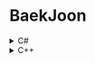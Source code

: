 # BaekJoon 
<details>
<summary>C#</summary>
<div markdown="1">
- [10869 - 사칙연산](https://wny0320-coding.tistory.com/2)
- [2588 - 곱셈](https://wny0320-coding.tistory.com/4)
- [2480 - 주사위 세개](https://wny0320-coding.tistory.com/5)
- [10950 - A + B - 3](https://wny0320-coding.tistory.com/6)
- [15552 - 빠른 A + B](https://wny0320-coding.tistory.com/7)
- [2439 - 별 찍기2](https://wny0320-coding.tistory.com/8)
- [1110 - 더하기 사이클](https://wny0320-coding.tistory.com/9)
- [2562 - 최댓값](https://wny0320-coding.tistory.com/10)
- [4344 - 평균은 넘겠지](https://wny0320-coding.tistory.com/11)
- [1065 - 한수](https://wny0320-coding.tistory.com/12)
- [2675 - 문자열 반복](https://wny0320-coding.tistory.com/13)
- [1152 - 단어의 개수](https://wny0320-coding.tistory.com/14)
- [5622 - 다이얼](https://wny0320-coding.tistory.com/15)
- [2941 - 크로아티아 알파벳](https://wny0320-coding.tistory.com/16)
- [1316 - 그룹 단어 제거](https://wny0320-coding.tistory.com/17)
- [1712 - 손익분기점](https://wny0320-coding.tistory.com/18)
- [2292 - 벌집](https://wny0320-coding.tistory.com/19)
- [2969 - 달팽이는 올라가고 싶다](https://wny0320-coding.tistory.com/20)
- [10250 - ACM 호텔](https://wny0320-coding.tistory.com/21)
- [2775 - 부녀회장이 될테야](https://wny0320-coding.tistory.com/22)
- [2839 - 설탕 배달](https://wny0320-coding.tistory.com/23)
- [10757 - 큰 수 A+B](https://wny0320-coding.tistory.com/24)
- [1978 - 소수 찾기](https://wny0320-coding.tistory.com/25)
- [2581 - 소수](https://wny0320-coding.tistory.com/26)
- [11653 - 소인수 분해](https://wny0320-coding.tistory.com/27)
- [1929 - 소수 구하기](https://wny0320-coding.tistory.com/28)
- [4948 - 베르트랑 공준](https://wny0320-coding.tistory.com/29)
- [2738 - 행렬 덧셈](https://wny0320-coding.tistory.com/30)
- [2566 - 최댓값](https://wny0320-coding.tistory.com/31)
- [2563 - 색종이](https://wny0320-coding.tistory.com/32)
- [2750 - 수 정렬하기](https://wny0320-coding.tistory.com/33)
- [2587 - 대표값2](https://wny0320-coding.tistory.com/34)
- [25305 - 커트라인](https://wny0320-coding.tistory.com/35)
- [2751 - 수 정렬하기 2](https://wny0320-coding.tistory.com/36)
- [9506 - 약수들의 합](https://wny0320-coding.tistory.com/46)
</div>
</details>

<details>
<summary>C++</summary>
<div markdown="1">
- [2525 - 오븐시계](https://wny0320-coding.tistory.com/41)
</div>
</details>
